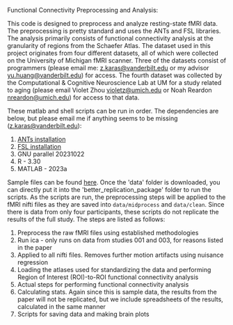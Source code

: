 Functional Connectivity Preprocessing and Analysis:

This code is designed to preprocess and analyze resting-state fMRI data. The preprocessing is pretty standard and uses the ANTs and FSL libraries. The analysis primarily consists of functional connectivity analysis at the granularity of regions from the Schaefer Atlas. The dataset used in this project originates from four different datasets, all of which were collected on the University of Michigan fMRI scanner. Three of the datasets consist of programmers (please email me: z.karas@vanderbilt.edu or my advisor yu.huang@vanderbilt.edu) for access. The fourth dataset was collected by the Computational & Cognitive Neuroscience Lab at UM for a study related to aging (please email Violet Zhou violetz@umich.edu or Noah Reardon nreardon@umich.edu) for access to that data. 

These matlab and shell scripts can be run in order. The dependencies are below, but please email me if anything seems to be missing (z.karas@vanderbilt.edu): 
1. [ANTs installation](https://github.com/ANTsX/ANTs/wiki/Compiling-ANTs-on-Linux-and-Mac-OS) 
2. [FSL installation](https://fsl.fmrib.ox.ac.uk/fsl/docs/#/install/index)
3. GNU parallel 20231022 
4. R - 3.30 
5. MATLAB - 2023a

Sample files can be found [here](https://drive.google.com/drive/folders/1cLQb45ozPdKxg0cbibWzD2cuI9EO3bts?usp=sharing). Once the 'data' folder is downloaded, you can directly put it into the 'better_replication_package' folder to run the scripts. As the scripts are run, the preprocessing steps will be applied to the fMRI nifti files as they are saved into `data/midprocess` and `data/clean`. Since there is data from only four participants, these scripts do not replicate the results of the full study. The steps are listed as follows:

1. Preprocess the raw fMRI files using established methodologies
2. Run ica - only runs on data from studies 001 and 003, for reasons listed in the paper
3. Applied to all nifti files. Removes further motion artifacts using nuisance regression
4. Loading the atlases used for standardizing the data and performing Region of Interest (ROI)-to-ROI functional connectivity analysis
5. Actual steps for performing functional connectivity analysis
6. Calculating stats. Again since this is sample data, the results from the paper will not be replicated, but we include spreadsheets of the results, calculated in the same manner
7. Scripts for saving data and making brain plots


